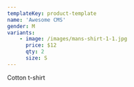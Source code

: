 ```yaml
---
templateKey: product-template
name: 'Awesome CMS'
gender: M
variants:
    - image: /images/mans-shirt-1-1.jpg
      price: $12
      qty: 2
      size: S
---
```

Cotton t-shirt

